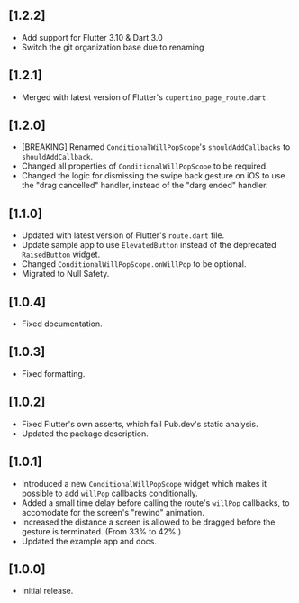 ## [1.2.2]
- Add support for Flutter 3.10 & Dart 3.0
- Switch the git organization base due to renaming

## [1.2.1]
- Merged with latest version of Flutter's `cupertino_page_route.dart`.

## [1.2.0]
- [BREAKING] Renamed `ConditionalWillPopScope`'s `shouldAddCallbacks` to `shouldAddCallback`.
- Changed all properties of `ConditionalWillPopScope` to be required.
- Changed the logic for dismissing the swipe back gesture on iOS to use the "drag cancelled" handler, instead of the "darg ended" handler.

## [1.1.0]

- Updated with latest version of Flutter's `route.dart` file.
- Update sample app to use `ElevatedButton` instead of the deprecated `RaisedButton` widget.
- Changed `ConditionalWillPopScope.onWillPop` to be optional.
- Migrated to Null Safety.

## [1.0.4]

- Fixed documentation.

## [1.0.3]

- Fixed formatting.

## [1.0.2]

- Fixed Flutter's own asserts, which fail Pub.dev's static analysis.
- Updated the package description.

## [1.0.1]

- Introduced a new `ConditionalWillPopScope` widget which makes it possible to add `willPop` callbacks conditionally.
- Added a small time delay before calling the route's `willPop` callbacks, to accomodate for the screen's "rewind" animation.
- Increased the distance a screen is allowed to be dragged before the gesture is terminated. (From 33% to 42%.)
- Updated the example app and docs.

## [1.0.0]

- Initial release.